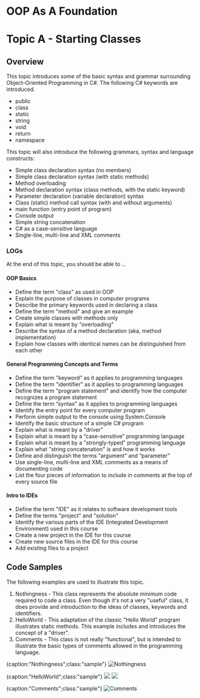 # OOP As A Foundation #

# Topic A - Starting Classes

## Overview

This topic introduces some of the basic syntax and grammar surrounding Object-Oriented Programming in C#. The following C# keywords are introduced.

* public 
* class 
* static
* string 
* void 
* return 
* namespace

This topic will also introduce the following grammars, syntax and language constructs:

* Simple class declaration syntax (no members) 
* Simple class declaration syntax (with static methods) 
* Method overloading 
* Method declaration syntax (class methods, with the static keyword) 
* Parameter declaration (variable declaration) syntax 
* Class (static) method call syntax (with and without arguments) 
* main function (entry point of program) 
* Console output 
* Simple string concatenation  
* C# as a case-sensitive language 
* Single-line, multi-line and XML comments 

### LOGs

At the end of this topic, you should be able to ...

#### OOP Basics

* Define the term "class" as used in OOP 
* Explain the purpose of classes in computer programs 
* Describe the primary keywords used in declaring a class 
* Define the term "method" and give an example 
* Create simple classes with methods only 
* Explain what is meant by "overloading" 
* Describe the syntax of a method declaration (aka, method implementation)
* Explain how classes with identical names can be distinguished from each other 

#### General Programming Concepts and Terms

* Define the term "keyword" as it applies to programming languages 
* Define the term "identifier" as it applies to programming languages 
* Define the term "program statement" and identify how the computer recognizes a program statement 
* Define the term “syntax” as it applies to programming languages
* Identify the entry point for every computer program 
* Perform simple output to the console using System.Console 
* Identify the basic structure of a simple C# program 
* Explain what is meant by a "driver" 
* Explain what is meant by a “case-sensitive” programming language
* Explain what is meant by a "strongly-typed" programming language 
* Explain what "string concatenation" is and how it works  
* Define and distinguish the terms “argument” and “parameter”
* Use single-line, multi-line and XML comments as a means of documenting code 
* List the four pieces of information to include in comments at the top of every source file 

#### Intro to IDEs

* Define the term "IDE" as it relates to software development tools 
* Define the terms "project" and "solution" 
* Identify the various parts of the IDE (Integrated Development Environment) used in this course 
* Create a new project in the IDE for this course 
* Create new source files in the IDE for this course 
* Add existing files to a project 

## Code Samples

The following examples are used to illustrate this topic.

1. Nothingness - This class represents the absolute minimum code required to code a class. Even though it's not a very "useful" class, it does provide and introduction to the ideas of classes, keywords and identifiers. 
2. HelloWorld - This adaptation of the classic "Hello World" program illustrates static methods. This example includes and introduces the concept of a "driver". 
3. Comments - This class is not really "functional", but is intended to illustrate the basic types of comments allowed in the programming language.

{caption:"Nothingness";class:"sample"}
![Nothingness](code\samples\A.Nothingness.cs)

{caption:"HelloWorld";class:"sample"}
![](code\samples\A.Salutation.cs)
![](code\samples\A.HelloWorld_Driver.cs)

{caption:"Comments";class:"sample"}
![Comments](code\samples\A.Comments.cs)





